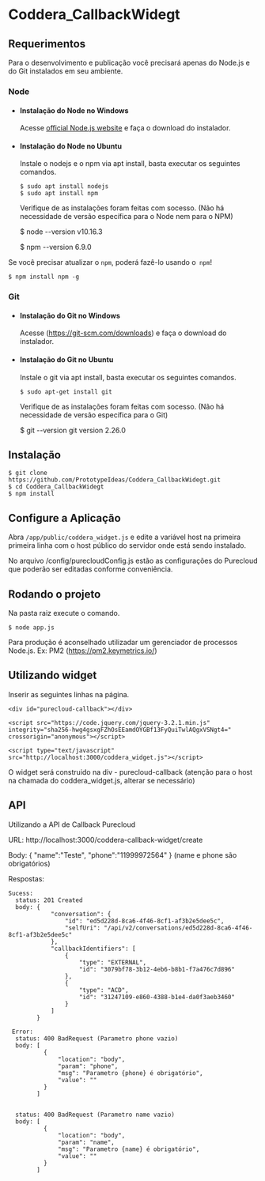 # Coddera_CallbackWidegt

## Requerimentos

  Para o desenvolvimento e publicação você precisará apenas do Node.js e do Git instalados em seu ambiente.

### Node
- #### Instalação do Node no Windows

  Acesse [official Node.js website](https://nodejs.org/) e faça o download do instalador.

- #### Instalação do Node no Ubuntu
  Instale o nodejs e o npm via apt install, basta executar os seguintes comandos.
  
      $ sudo apt install nodejs
      $ sudo apt install npm

  Verifique de as instalações foram feitas com socesso.
    (Não há necessidade de versão específica para o Node nem para o NPM)
    
    $ node --version
    v10.16.3

    $ npm --version
    6.9.0

Se você precisar atualizar o `npm`, poderá fazê-lo usando o` npm`! 

    $ npm install npm -g

### Git
- #### Instalação do Git no Windows

  Acesse (https://git-scm.com/downloads) e faça o download do instalador.

- #### Instalação do Git no Ubuntu
  Instale o git via apt install, basta executar os seguintes comandos.
  
      $ sudo apt-get install git

  Verifique de as instalações foram feitas com socesso.
    (Não há necessidade de versão específica para o Git)
    
    $ git --version
    git version 2.26.0


## Instalação

    $ git clone https://github.com/PrototypeIdeas/Coddera_CallbackWidegt.git
    $ cd Coddera_CallbackWidegt
    $ npm install

## Configure a Aplicação

  Abra `/app/public/coddera_widget.js` e edite a variável host na primeira primeira linha com o host público do servidor onde está sendo instalado.

  No arquivo /config/purecloudConfig.js estão as configurações do Purecloud que poderão ser editadas conforme conveniência.

## Rodando o projeto
  
  Na pasta raiz execute o comando.
  
    $ node app.js
  
  Para produção é aconselhado utilizadar um gerenciador de processos Node.js. Ex: PM2 (https://pm2.keymetrics.io/)

## Utilizando widget

Inserir as seguintes linhas na página.
	
	<div id="purecloud-callback"></div>
	
	<script src="https://code.jquery.com/jquery-3.2.1.min.js" integrity="sha256-hwg4gsxgFZhOsEEamdOYGBf13FyQuiTwlAQgxVSNgt4=" 		crossorigin="anonymous"></script>
	
	<script type="text/javascript" src="http://localhost:3000/coddera_widget.js"></script>

O widget será construido na div - purecloud-callback (atenção para o host na chamada do coddera_widget.js, alterar se necessário)

## API
  
  Utilizando a API de Callback Purecloud

  URL: http://localhost:3000/coddera-callback-widget/create
  
  Body: {
	        "name":"Teste",
	        "phone":"11999972564"
        }
  (name e phone são obrigatórios)
  
  Respostas:
    
    Sucess:
      status: 201 Created
      body: {
                "conversation": {
                    "id": "ed5d228d-8ca6-4f46-8cf1-af3b2e5dee5c",
                    "selfUri": "/api/v2/conversations/ed5d228d-8ca6-4f46-8cf1-af3b2e5dee5c"
                },
                "callbackIdentifiers": [
                    {
                        "type": "EXTERNAL",
                        "id": "3079bf78-3b12-4eb6-b8b1-f7a476c7d896"
                    },
                    {
                        "type": "ACD",
                        "id": "31247109-e860-4388-b1e4-da0f3aeb3460"
                    }
                ]
            }
            
     Error:
      status: 400 BadRequest (Parametro phone vazio)
      body: [
              {
                  "location": "body",
                  "param": "phone",
                  "msg": "Parametro {phone} é obrigatório",
                  "value": ""
              }
            ]
      
      
      status: 400 BadRequest (Parametro name vazio)
      body: [
              {
                  "location": "body",
                  "param": "name",
                  "msg": "Parametro {name} é obrigatório",
                  "value": ""
              }
            ]
    
  
